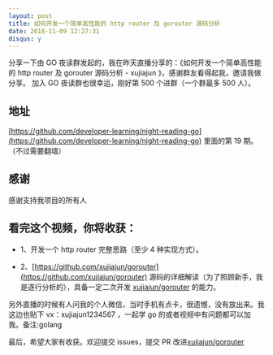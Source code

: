 ```yaml
---
layout: post
title: 如何开发一个简单高性能的 http router 及 gorouter 源码分析
date: 2018-11-09 12:27:31
disqus: y
---
```


分享一下由 GO 夜读群发起的，我在昨天直播分享的：《如何开发一个简单高性能的 http router 及 gorouter 源码分析 - xujiajun 》，感谢群友看得起我，邀请我做分享。
加入 GO 夜读群也很幸运，刚好第 500 个进群（一个群最多 500 人）。

## 地址
[https://github.com/developer-learning/night-reading-go](https://github.com/developer-learning/night-reading-go) 里面的第 19 期。（不过需要翻墙）

## 感谢

感谢支持我项目的所有人

## 看完这个视频，你将收获：

* 1、开发一个 http router 完整思路（至少 4 种实现方式）。

* 2、[https://github.com/xujiajun/gorouter](https://github.com/xujiajun/gorouter) 源码的详细解读（为了照顾新手，我是逐行分析的），具备一定二次开发 [xujiajun/gorouter](https://github.com/xujiajun/gorouter) 的能力。

另外直播的时候有人问我的个人微信，当时手机有点卡，很遗憾，没有放出来。我这边也贴下 vx：xujiajun1234567 ，一起学 go 的或者视频中有问题都可以加我。备注:golang

最后，希望大家有收获。欢迎提交 issues，提交 PR 改进[xujiajun/gorouter](https://github.com/xujiajun/gorouter)
